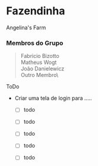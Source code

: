 # Fazendinha
Angelina's Farm

### Membros do Grupo

> Fabricio Bizotto\
> Matheus Wogt\
> João Danielewicz\
> Outro Membro\

ToDo

 - Criar uma tela de login para .....
    - [ ] todo
    - [ ] todo
    - [ ] todo
    - [ ] todo
    - [ ] todo

